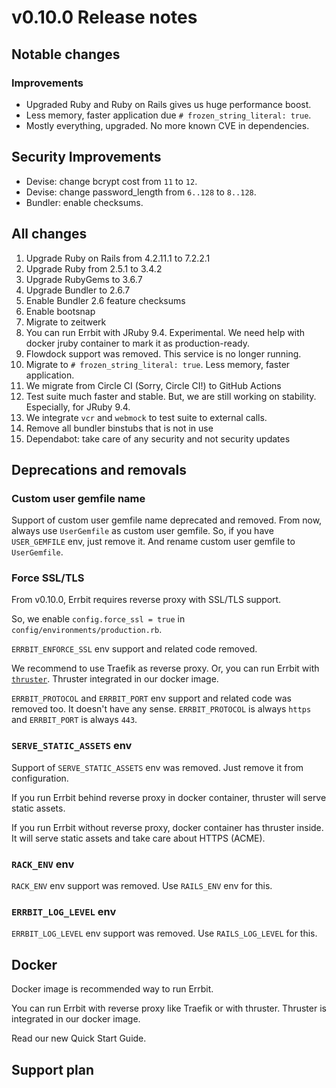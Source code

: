 # v0.10.0 Release notes

## Notable changes

### Improvements

* Upgraded Ruby and Ruby on Rails gives us huge performance boost.
* Less memory, faster application due `# frozen_string_literal: true`.
* Mostly everything, upgraded. No more known CVE in dependencies.

## Security Improvements

* Devise: change bcrypt cost from `11` to `12`.
* Devise: change password_length from `6..128` to `8..128`.
* Bundler: enable checksums.

## All changes

1. Upgrade Ruby on Rails from 4.2.11.1 to 7.2.2.1
2. Upgrade Ruby from 2.5.1 to 3.4.2
3. Upgrade RubyGems to 3.6.7
4. Upgrade Bundler to 2.6.7
5. Enable Bundler 2.6 feature checksums
6. Enable bootsnap
7. Migrate to zeitwerk
8. You can run Errbit with JRuby 9.4. Experimental. We need help with docker jruby container to mark it as production-ready.
9. Flowdock support was removed. This service is no longer running.
10. Migrate to `# frozen_string_literal: true`. Less memory, faster application.
11. We migrate from Circle CI (Sorry, Circle CI!) to GitHub Actions
12. Test suite much faster and stable. But, we are still working on stability. Especially, for JRuby 9.4.
13. We integrate `vcr` and `webmock` to test suite to external calls.
13. Remove all bundler binstubs that is not in use
14. Dependabot: take care of any security and not security updates

## Deprecations and removals

### Custom user gemfile name

Support of custom user gemfile name deprecated and removed. From now,
always use `UserGemfile` as custom user gemfile. So, if you have
`USER_GEMFILE` env, just remove it. And rename custom user gemfile to
`UserGemfile`.

### Force SSL/TLS

From v0.10.0, Errbit requires reverse proxy with SSL/TLS support.

So, we enable `config.force_ssl = true` in `config/environments/production.rb`.

`ERRBIT_ENFORCE_SSL` env support and related code removed.

We recommend to use Traefik as reverse proxy. Or, you can run
Errbit with [`thruster`](https://github.com/basecamp/thruster).
Thruster integrated in our docker image.

`ERRBIT_PROTOCOL` and `ERRBIT_PORT` env support and related code was
removed too. It doesn't have any sense. `ERRBIT_PROTOCOL` is always
`https` and `ERRBIT_PORT` is always `443`.

### `SERVE_STATIC_ASSETS` env

Support of `SERVE_STATIC_ASSETS` env was removed. Just remove it
from configuration.

If you run Errbit behind reverse proxy in docker container,
thruster will serve static assets.

If you run Errbit without reverse proxy, docker container has
thruster inside. It will serve static assets and take care
about HTTPS (ACME).

### `RACK_ENV` env

`RACK_ENV` env support was removed. Use `RAILS_ENV` env for this.

### `ERRBIT_LOG_LEVEL` env

`ERRBIT_LOG_LEVEL` env support was removed. Use `RAILS_LOG_LEVEL`
for this.

## Docker

Docker image is recommended way to run Errbit.

You can run Errbit with reverse proxy like Traefik or with
thruster. Thruster is integrated in our docker image.

Read our new Quick Start Guide.

## Support plan
